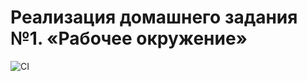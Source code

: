# Реализация домашнего задания №1. «Рабочее окружение»

![CI](https://github.com/NMYurchenko-max/ahj-hw1-working-env/actions/workflows/web.yml/badge.svg)
